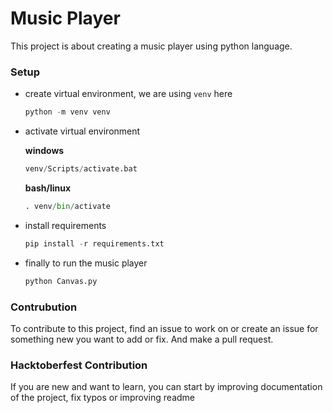 # Music Player

This project is about creating a music player using python language.

### Setup

- create virtual environment, we are using `venv` here

    ```python
    python -m venv venv
    ```

- activate virtual environment

    **windows**

    ```python
    venv/Scripts/activate.bat
    ```

    **bash/linux** 

    ```python
    . venv/bin/activate
    ```

- install requirements

    ```python
    pip install -r requirements.txt
    ```

- finally to run the music player

    ```python
    python Canvas.py
    ```

### Contrubution

To contribute to this project, find an issue to work on or create an issue for something new you want to add or fix. And make a pull request.

### Hacktoberfest Contribution

If you are new and want to learn, you can start by improving documentation of the project, fix typos or improving readme

